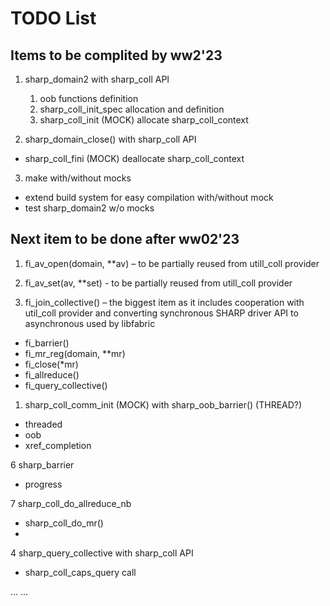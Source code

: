 # TODO List
## Items to be complited by ww2'23

1. sharp_domain2 with sharp_coll API
	
	1. oob functions definition
	2. sharp_coll_init_spec allocation and definition
	3. sharp_coll_init (MOCK) allocate sharp_coll_context

2. sharp_domain_close() with sharp_coll API

- sharp_coll_fini (MOCK) deallocate sharp_coll_context

3. make with/without mocks

- extend build system for easy compilation with/without mock
- test sharp_domain2 w/o mocks

## Next item to be done after ww02'23

1. fi_av_open(domain, **av) – to be partially reused from utill_coll provider

2. fi_av_set(av, **set) - to be partially reused from utill_coll provider
3. fi_join_collective() – the biggest item as it includes cooperation with util_coll provider and converting synchronous SHARP driver API to asynchronous used by libfabric
-	fi_barrier()
-	fi_mr_reg(domain, **mr)
-	fi_close(*mr)
-	fi_allreduce()
-	fi_query_collective() 


1. sharp_coll_comm_init (MOCK) with sharp_oob_barrier() (THREAD?)
- threaded
- oob
- xref_completion

6 sharp_barrier
- progress

7 sharp_coll_do_allreduce_nb
- sharp_coll_do_mr()
- 

4 sharp_query_collective with sharp_coll API
- sharp_coll_caps_query call


...
...
